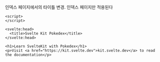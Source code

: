 인덱스 페이지에서의 타이틀 변경. 인덱스 페이지만 적용된다

```svelte
<script>
</script>

<svelte:head>
  <title>Svelte Kit Pokedex</title>
</svelte:head>

<h1>Learn SvelteKit with Pokedex</h1>
<p>Visit <a href="https://kit.svelte.dev">kit.svelte.dev</a> to read the documentation</p>
```